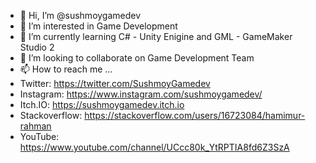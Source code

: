 - 👋 Hi, I’m @sushmoygamedev
- 👀 I’m interested in Game Development
- 🌱 I’m currently learning C# - Unity Enigine and GML - GameMaker Studio 2
- 💞️ I’m looking to collaborate on Game Development Team
- 📫 How to reach me ...
- Twitter: https://twitter.com/SushmoyGamedev
- Instagram: https://www.instagram.com/sushmoygamedev/
- Itch.IO: https://sushmoygamedev.itch.io
- Stackoverflow: https://stackoverflow.com/users/16723084/hamimur-rahman
- YouTube: https://www.youtube.com/channel/UCcc80k_YtRPTIA8fd6Z3SzA

<!---
sushmoygamedev/sushmoygamedev is a ✨ special ✨ repository because its `README.md` (this file) appears on your GitHub profile.
You can click the Preview link to take a look at your changes.
--->
